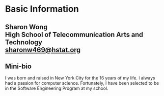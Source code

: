 # Basic Information
Sharon Wong  
High School of Telecommunication Arts and Technology  
sharonw469@hstat.org  
---
## Mini-bio  
I was born and raised in New York City for the 16 years of my life. I always had a passion for computer science. Fortunately, I have been selected to be in the Software Engineering Program at my school.